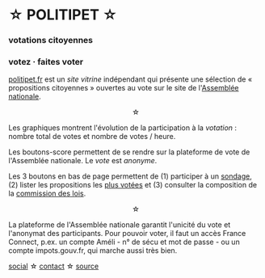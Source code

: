 ☆ POLITIPET ☆
=============

### votations citoyennes

### votez · faites voter


<div style="text-align: left" markdown="1">

[politipet.fr][politipet.fr] est un _site vitrine_ indépendant
qui présente une sélection de « propositions citoyennes »
ouvertes au vote sur le site de l'[Assemblée nationale][assemblée].

<center>☆</center>

Les graphiques montrent l'évolution de la participation à la _votation_ :
nombre total de votes et nombre de votes / heure.

Les boutons-score permettent de se rendre sur la plateforme de vote
de l'Assemblée nationale.  Le *vote* est *anonyme*.

Les 3 boutons en bas de page permettent de (1) participer à un
[sondage](poll/), (2) lister les propositions les
[plus votées][most voted] et (3) consulter la composition de la
[commission des lois](commission/lois.md).

<center>☆</center>

La plateforme de l'Assemblée nationale garantit l'unicité du vote
et l'anonymat des participants. Pour pouvoir voter, il faut un accès
France Connect, p.ex. un compte Améli - n° de sécu et mot de passe -
ou un compte impots.gouv.fr, qui marche aussi très bien.

</div>


[social][seenthis] ☆ [contact][email] ☆ [source][github]


[email]: mailto:politipet@laposte.net
[github]: https://github.com/politipet
[seenthis]: https://seenthis.net/people/politipet

[politipet.fr]: https://politipet.fr
[assemblée]: https://petitions.assemblee-nationale.fr
[most voted]: https://petitions.assemblee-nationale.fr/initiatives?order=most_voted
